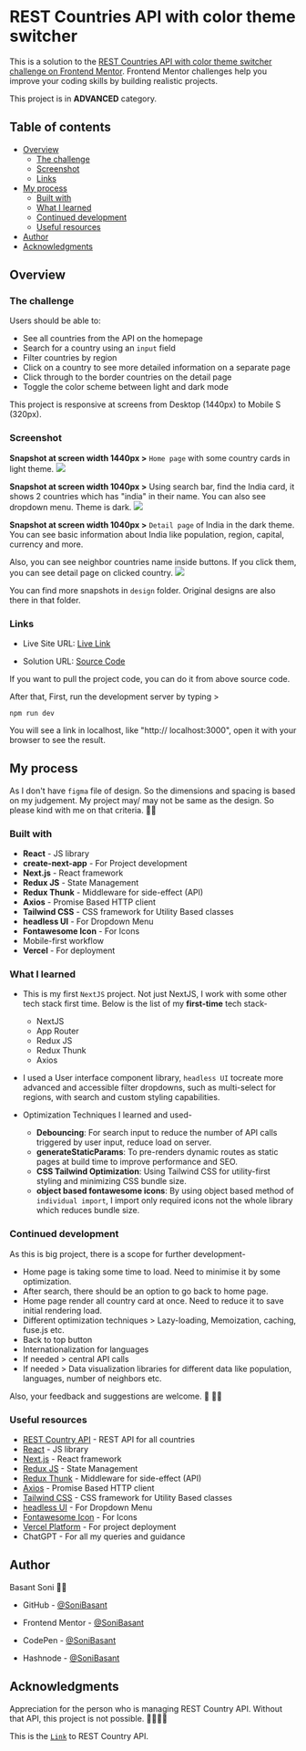 # REST Countries API with color theme switcher

This is a solution to the [REST Countries API with color theme switcher challenge on Frontend Mentor](https://www.frontendmentor.io/challenges/rest-countries-api-with-color-theme-switcher-5cacc469fec04111f7b848ca). Frontend Mentor challenges help you improve your coding skills by building realistic projects. 

This project is in **ADVANCED** category.

## Table of contents

- [Overview](#overview)
  - [The challenge](#the-challenge)
  - [Screenshot](#screenshot)
  - [Links](#links)
- [My process](#my-process)
  - [Built with](#built-with)
  - [What I learned](#what-i-learned)
  - [Continued development](#continued-development)
  - [Useful resources](#useful-resources)
- [Author](#author)
- [Acknowledgments](#acknowledgments)

## Overview

### The challenge

Users should be able to:

- See all countries from the API on the homepage
- Search for a country using an `input` field
- Filter countries by region
- Click on a country to see more detailed information on a separate page
- Click through to the border countries on the detail page
- Toggle the color scheme between light and dark mode

This project is responsive at screens from Desktop (1440px) to Mobile S (320px).

### Screenshot

**Snapshot at screen width 1440px >** `Home page` with some country cards in light theme.
![](./design/country-info-snap-1.png)

**Snapshot at screen width 1040px >** Using search bar, find the India card, it shows 2 countries which has "india" in their name. You can also see dropdown menu. Theme is dark.
![](./design/country-info-snap-2.png)

**Snapshot at screen width 1040px >** `Detail page` of India in the dark theme. You can see basic information about India like population, region, capital, currency and more.

Also, you can see neighbor countries name inside buttons. If you click them, you can see detail page on clicked country.
![](./design/country-info-snap-3.png)

You can find more snapshots in `design` folder. Original designs are also there in that folder.


### Links

- Live Site URL: [Live Link](https://sonibasant-b9-country-info.vercel.app/)

- Solution URL: [Source Code](https://github.com/SoniBasant/b9-country-info) 

If you want to pull the project code, you can do it from above source code.

After that, First, run the development server by typing >

`npm run dev`

You will see a link in localhost, like "http:// localhost:3000", open it with your browser to see the result.

## My process

As I don't have `figma` file of design. So the dimensions and spacing is based on my judgement. My project may/ may not be same as the design. So please kind with me on that criteria. 🤖🤖

### Built with

- **React** - JS library
- **create-next-app** - For Project development
- **Next.js** - React framework
- **Redux JS** - State Management
- **Redux Thunk** - Middleware for side-effect (API)
- **Axios** - Promise Based HTTP client
- **Tailwind CSS** - CSS framework for Utility Based classes
- **headless UI** - For Dropdown Menu
- **Fontawesome Icon** - For Icons
- Mobile-first workflow
- **Vercel** - For deployment

### What I learned

- This is my first `NextJS` project. Not just NextJS, I work with some other tech stack first time.
Below is the list of my **first-time** tech stack-

  - NextJS
  - App Router
  - Redux JS
  - Redux Thunk
  - Axios

- I used a User interface component library, `headless UI` tocreate more advanced and accessible filter dropdowns, such as multi-select for regions, with search and custom styling capabilities.

- Optimization Techniques I learned and used-
  - **Debouncing**: For search input to reduce the number of API calls triggered by user input, reduce load on server.
  - **generateStaticParams**: To pre-renders dynamic routes as static pages at build time to improve performance and SEO.
  - **CSS Tailwind Optimization**: Using Tailwind CSS for utility-first styling and minimizing CSS bundle size.
  - **object based fontawesome icons**: By using object based method of `individual import`, I import only required icons not the whole library which reduces bundle size.

### Continued development

As this is big project, there is a scope for further development-

- Home page is taking some time to load. Need to minimise it by some optimization.
- After search, there should be an option to go back to home page.
- Home page render all country card at once. Need to reduce it to save initial rendering load.
- Different optimization techniques > Lazy-loading, Memoization, caching, fuse.js etc.
- Back to top button
- Internationalization for languages
- If needed > central API calls
- If needed > Data visualization libraries for different data like population, languages, number of neighbors etc.

Also, your feedback and suggestions are welcome. 🤗 🙏🏻

### Useful resources

- [REST Country API](https://restcountries.com/) - REST API for all countries
- [React](https://reactjs.org/) - JS library
- [Next.js](https://nextjs.org/) - React framework
- [Redux JS](https://redux.js.org/) - State Management
- [Redux Thunk](https://redux.js.org/usage/writing-logic-thunks) - Middleware for side-effect (API)
- [Axios](https://axios-http.com/docs/intro) - Promise Based HTTP client
- [Tailwind CSS](https://tailwindcss.com/) - CSS framework for Utility Based classes
- [headless UI](https://headlessui.com/) - For Dropdown Menu
- [Fontawesome Icon](https://fontawesome.com/) - For Icons
- [Vercel Platform](https://vercel.com/new?utm_medium=default-template&filter=next.js&utm_source=create-next-app&utm_campaign=create-next-app-readme) - For project deployment
- ChatGPT - For all my queries and guidance

## Author

Basant Soni 👨‍💻

- GitHub - [@SoniBasant](https://github.com/SoniBasant)

- Frontend Mentor - [@SoniBasant](https://www.frontendmentor.io/profile/SoniBasant)
- CodePen - [@SoniBasant](https://codepen.io/sonibasant)
- Hashnode - [@SoniBasant](https://sonibasant.hashnode.dev/)


## Acknowledgments

Appreciation for the person who is managing REST Country API. Without that API, this project is not possible. 🙏🏻🙏🏻

This is the [`Link`](https://restcountries.com/) to REST Country API.